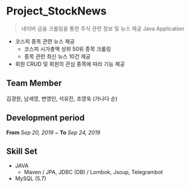 
# Project_StockNews
> 네이버 금융 크롤링을 통한 주식 관련 정보 및 뉴스 제공 Java Application
* 코스피 종목 관련 뉴스 제공
  * 코스피 시가총액 상위 50위 종목 크롤링
  * 종목 관련 최신 뉴스 10건 제공
 * 회원 CRUD 및 회원의 관심 종목에 따라 기능 제공 

## Team Member
김경원, 남세영, 변영인, 석유진, 조영욱 (가나다 순)

## Development period
**From** *Sep 20, 2019* ~ **To** *Sep 24, 2019*

## Skill Set
* JAVA
  * Maven / JPA, JDBC (DB) / Lombok, Jsoup, Telegrambot
* MySQL (5.7)
